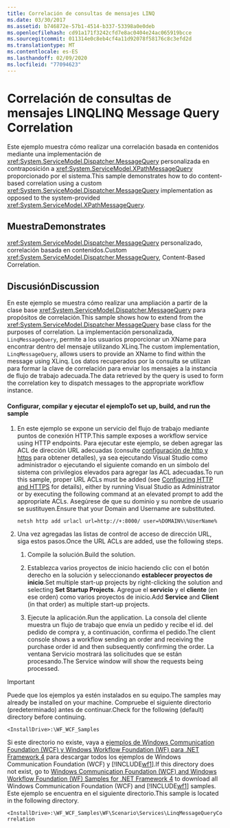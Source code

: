 ```yaml
---
title: Correlación de consultas de mensajes LINQ
ms.date: 03/30/2017
ms.assetid: b746872e-57b1-4514-b337-53398a0e0deb
ms.openlocfilehash: cd91a171f3242cfd7e8ac0404e24ac065919bcce
ms.sourcegitcommit: 011314e0c8eb4cf4a11d92078f58176c8c3efd2d
ms.translationtype: MT
ms.contentlocale: es-ES
ms.lasthandoff: 02/09/2020
ms.locfileid: "77094623"
---
```

# <a name="linq-message-query-correlation"></a><span data-ttu-id="5da7a-102">Correlación de consultas de mensajes LINQ</span><span class="sxs-lookup"><span data-stu-id="5da7a-102">LINQ Message Query Correlation</span></span>
<span data-ttu-id="5da7a-103">Este ejemplo muestra cómo realizar una correlación basada en contenidos mediante una implementación de <xref:System.ServiceModel.Dispatcher.MessageQuery> personalizada en contraposición a <xref:System.ServiceModel.XPathMessageQuery> proporcionado por el sistema.</span><span class="sxs-lookup"><span data-stu-id="5da7a-103">This sample demonstrates how to do content-based correlation using a custom <xref:System.ServiceModel.Dispatcher.MessageQuery> implementation as opposed to the system-provided <xref:System.ServiceModel.XPathMessageQuery>.</span></span>  
  
## <a name="demonstrates"></a><span data-ttu-id="5da7a-104">Muestra</span><span class="sxs-lookup"><span data-stu-id="5da7a-104">Demonstrates</span></span>  
 <span data-ttu-id="5da7a-105"><xref:System.ServiceModel.Dispatcher.MessageQuery> personalizado, correlación basada en contenidos.</span><span class="sxs-lookup"><span data-stu-id="5da7a-105">Custom <xref:System.ServiceModel.Dispatcher.MessageQuery>, Content-Based Correlation.</span></span>  
  
## <a name="discussion"></a><span data-ttu-id="5da7a-106">Discusión</span><span class="sxs-lookup"><span data-stu-id="5da7a-106">Discussion</span></span>  
 <span data-ttu-id="5da7a-107">En este ejemplo se muestra cómo realizar una ampliación a partir de la clase base <xref:System.ServiceModel.Dispatcher.MessageQuery> para propósitos de correlación.</span><span class="sxs-lookup"><span data-stu-id="5da7a-107">This sample shows how to extend from the <xref:System.ServiceModel.Dispatcher.MessageQuery> base class for the purposes of correlation.</span></span> <span data-ttu-id="5da7a-108">La implementación personalizada, `LinqMessageQuery`, permite a los usuarios proporcionar un XName para encontrar dentro del mensaje utilizando XLinq.</span><span class="sxs-lookup"><span data-stu-id="5da7a-108">The custom implementation, `LinqMessageQuery`, allows users to provide an XName to find within the message using XLinq.</span></span> <span data-ttu-id="5da7a-109">Los datos recuperados por la consulta se utilizan para formar la clave de correlación para enviar los mensajes a la instancia de flujo de trabajo adecuada.</span><span class="sxs-lookup"><span data-stu-id="5da7a-109">The data retrieved by the query is used to form the correlation key to dispatch messages to the appropriate workflow instance.</span></span>  
  
#### <a name="to-set-up-build-and-run-the-sample"></a><span data-ttu-id="5da7a-110">Configurar, compilar y ejecutar el ejemplo</span><span class="sxs-lookup"><span data-stu-id="5da7a-110">To set up, build, and run the sample</span></span>  
  
1. <span data-ttu-id="5da7a-111">En este ejemplo se expone un servicio del flujo de trabajo mediante puntos de conexión HTTP.</span><span class="sxs-lookup"><span data-stu-id="5da7a-111">This sample exposes a workflow service using HTTP endpoints.</span></span> <span data-ttu-id="5da7a-112">Para ejecutar este ejemplo, se deben agregar las ACL de dirección URL adecuadas (consulte [configuración de http y https](../../wcf/feature-details/configuring-http-and-https.md) para obtener detalles), ya sea ejecutando Visual Studio como administrador o ejecutando el siguiente comando en un símbolo del sistema con privilegios elevados para agregar las ACL adecuadas.</span><span class="sxs-lookup"><span data-stu-id="5da7a-112">To run this sample, proper URL ACLs must be added (see [Configuring HTTP and HTTPS](../../wcf/feature-details/configuring-http-and-https.md) for details), either by running Visual Studio as Administrator or by executing the following command at an elevated prompt to add the appropriate ACLs.</span></span> <span data-ttu-id="5da7a-113">Asegúrese de que su dominio y su nombre de usuario se sustituyen.</span><span class="sxs-lookup"><span data-stu-id="5da7a-113">Ensure that your Domain and Username are substituted.</span></span>  
  
    ```console  
    netsh http add urlacl url=http://+:8000/ user=%DOMAIN%\%UserName%  
    ```  
  
2. <span data-ttu-id="5da7a-114">Una vez agregadas las listas de control de acceso de dirección URL, siga estos pasos.</span><span class="sxs-lookup"><span data-stu-id="5da7a-114">Once the URL ACLs are added, use the following steps.</span></span>  
  
    1. <span data-ttu-id="5da7a-115">Compile la solución.</span><span class="sxs-lookup"><span data-stu-id="5da7a-115">Build the solution.</span></span>  
  
    2. <span data-ttu-id="5da7a-116">Establezca varios proyectos de inicio haciendo clic con el botón derecho en la solución y seleccionando **establecer proyectos de inicio**.</span><span class="sxs-lookup"><span data-stu-id="5da7a-116">Set multiple start-up projects by right-clicking the solution and selecting **Set Startup Projects**.</span></span> <span data-ttu-id="5da7a-117">Agregue el **servicio** y el **cliente** (en ese orden) como varios proyectos de inicio.</span><span class="sxs-lookup"><span data-stu-id="5da7a-117">Add **Service** and **Client** (in that order) as multiple start-up projects.</span></span>  
  
    3. <span data-ttu-id="5da7a-118">Ejecute la aplicación.</span><span class="sxs-lookup"><span data-stu-id="5da7a-118">Run the application.</span></span> <span data-ttu-id="5da7a-119">La consola del cliente muestra un flujo de trabajo que envía un pedido y recibe el id. del pedido de compra y, a continuación, confirma el pedido.</span><span class="sxs-lookup"><span data-stu-id="5da7a-119">The client console shows a workflow  sending an order and receiving the purchase order id and then subsequently confirming the order.</span></span> <span data-ttu-id="5da7a-120">La ventana Servicio mostrará las solicitudes que se están procesando.</span><span class="sxs-lookup"><span data-stu-id="5da7a-120">The Service window will show the requests being processed.</span></span>  
  
> [!IMPORTANT]
> <span data-ttu-id="5da7a-121">Puede que los ejemplos ya estén instalados en su equipo.</span><span class="sxs-lookup"><span data-stu-id="5da7a-121">The samples may already be installed on your machine.</span></span> <span data-ttu-id="5da7a-122">Compruebe el siguiente directorio (predeterminado) antes de continuar.</span><span class="sxs-lookup"><span data-stu-id="5da7a-122">Check for the following (default) directory before continuing.</span></span>  
>   
> `<InstallDrive>:\WF_WCF_Samples`  
>   
> <span data-ttu-id="5da7a-123">Si este directorio no existe, vaya a [ejemplos de Windows Communication Foundation (WCF) y Windows Workflow Foundation (WF) para .NET Framework 4](https://www.microsoft.com/download/details.aspx?id=21459) para descargar todos los ejemplos de Windows Communication Foundation (WCF) y [!INCLUDE[wf1](../../../../includes/wf1-md.md)].</span><span class="sxs-lookup"><span data-stu-id="5da7a-123">If this directory does not exist, go to [Windows Communication Foundation (WCF) and Windows Workflow Foundation (WF) Samples for .NET Framework 4](https://www.microsoft.com/download/details.aspx?id=21459) to download all Windows Communication Foundation (WCF) and [!INCLUDE[wf1](../../../../includes/wf1-md.md)] samples.</span></span> <span data-ttu-id="5da7a-124">Este ejemplo se encuentra en el siguiente directorio.</span><span class="sxs-lookup"><span data-stu-id="5da7a-124">This sample is located in the following directory.</span></span>  
>   
> `<InstallDrive>:\WF_WCF_Samples\WF\Scenario\Services\LinqMessageQueryCorrelation`
